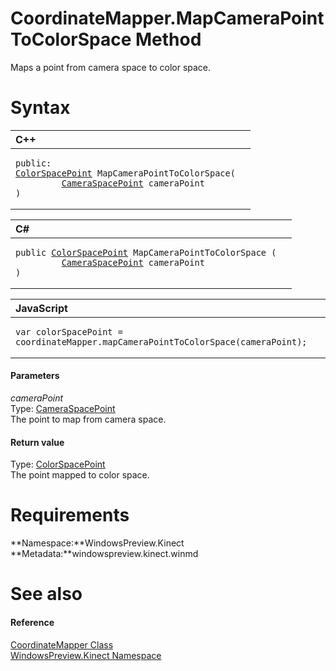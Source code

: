CoordinateMapper.MapCameraPointToColorSpace Method  
==================================================  

Maps a point from camera space to color space. <span id="syntaxSection"></span>

Syntax  
======  

<table>
<colgroup>
<col width="100%" />
</colgroup>
<thead>
<tr class="header">
<th align="left">C++</th>
</tr>
</thead>
<tbody>
<tr class="odd">
<td align="left"><pre><code>public:  
<a href="../../ColorSpacePoint_Structure.md">ColorSpacePoint</a> MapCameraPointToColorSpace(  
         <a href="../../CameraSpacePoint_Structure.md">CameraSpacePoint</a> cameraPoint  
)</code></pre></td>
</tr>
</tbody>
</table>

<table>
<colgroup>
<col width="100%" />
</colgroup>
<thead>
<tr class="header">
<th align="left">C#</th>
</tr>
</thead>
<tbody>
<tr class="odd">
<td align="left"><pre><code>public <a href="../../ColorSpacePoint_Structure.md">ColorSpacePoint</a> MapCameraPointToColorSpace (  
         <a href="../../CameraSpacePoint_Structure.md">CameraSpacePoint</a> cameraPoint  
)</code></pre></td>
</tr>
</tbody>
</table>

<table>
<colgroup>
<col width="100%" />
</colgroup>
<thead>
<tr class="header">
<th align="left">JavaScript</th>
</tr>
</thead>
<tbody>
<tr class="odd">
<td align="left"><pre><code>var colorSpacePoint = coordinateMapper.mapCameraPointToColorSpace(cameraPoint);</code></pre></td>
</tr>
</tbody>
</table>

<span id="ID4EJ"></span>
#### Parameters  

*cameraPoint*    
Type: [CameraSpacePoint](../../CameraSpacePoint_Structure.md)  
 The point to map from camera space.  

<span id="ID4ES"></span>
#### Return value  

Type: [ColorSpacePoint](../../ColorSpacePoint_Structure.md)  
 The point mapped to color space.  

<span id="requirements"></span>

Requirements  
============  

**Namespace:**WindowsPreview.Kinect  
**Metadata:**windowspreview.kinect.winmd  

<span id="ID4EJB"></span>

See also  
========  

<span id="ID4ELB"></span>
#### Reference  

[CoordinateMapper Class](../../CoordinateMapper_Class.md)  
 [WindowsPreview.Kinect Namespace](../../../Kinect.md)  



<!--Please do not edit the data in the comment block below.-->
<!--
TOCTitle : MapCameraPointToColorSpace Method
RLTitle : CoordinateMapper.MapCameraPointToColorSpace Method
KeywordK : MapCameraPointToColorSpace method
KeywordK : CoordinateMapper.MapCameraPointToColorSpace method
KeywordF : WindowsPreview.Kinect.CoordinateMapper.MapCameraPointToColorSpace
KeywordF : CoordinateMapper.MapCameraPointToColorSpace
KeywordF : MapCameraPointToColorSpace
KeywordF : WindowsPreview.Kinect.CoordinateMapper.MapCameraPointToColorSpace(WindowsPreview.Kinect.CameraSpacePoint)
KeywordA : M:WindowsPreview.Kinect.CoordinateMapper.MapCameraPointToColorSpace(WindowsPreview.Kinect.CameraSpacePoint)
AssetID : M:WindowsPreview.Kinect.CoordinateMapper.MapCameraPointToColorSpace(WindowsPreview.Kinect.CameraSpacePoint)
Locale : en-us
CommunityContent : 1
APIType : Managed
APILocation : windowspreview.kinect.winmd
APIName : WindowsPreview.Kinect.CoordinateMapper.MapCameraPointToColorSpace
TargetOS : Windows
TopicType : kbSyntax
DevLang : VB
DevLang : CSharp
DevLang : JavaScript
DevLang : C++
DocSet : K4Wv2
ProjType : K4Wv2Proj
Technology : Kinect for Windows
Product : Kinect for Windows SDK v2
productversion : 20
-->
